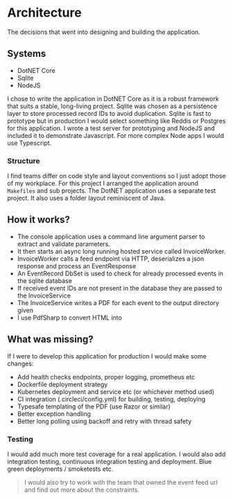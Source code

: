 # Architecture
The decisions that went into designing and building the application.

## Systems

- DotNET Core
- Sqlite
- NodeJS 

I chose to write the application in DotNET Core as it is a robust framework that suits a stable, long-living project. Sqlite was chosen as a persistence layer to store processed record IDs to avoid duplication. Sqlite is fast to prototype but in production I would select something like Reddis or Postgres for this application. I wrote a test server for prototyping and NodeJS and included it to demonstrate Javascript. For more complex Node apps I would use Typescript. 

### Structure
I find teams differ on code style and layout conventions so I just adopt those of my workplace. For this project I arranged the application around `Makefiles` and sub projects. The DotNET application uses a separate test project. It also uses a folder layout reminiscent of Java.

## How it works?
- The console application uses a command line argument parser to extract and validate parameters. 
- It then starts an async long running hosted service called InvoiceWorker.
- InvoiceWorker calls a feed endpoint via HTTP, deserializes a json response and process an EventResponse
- An EventRecord DbSet is used to check for already processed events in the sqlite database
- If received event IDs are not present in the database they are passed to the InvoiceService
- The InvoiceService writes a PDF for each event to the output directory given
- I use PdfSharp to convert HTML into 

## What was missing?
If I were to develop this application for production I would make some changes:
- Add health checks endpoints, proper logging, prometheus etc
- Dockerfile deployment strategy
- Kubernetes deployment and service etc (or whichever method used)
- CI integration (.circleci/config.yml) for building, testing, deploying
- Typesafe templating of the PDF (use Razor or similar)
- Better exception handling 
- Better long polling using backoff and retry with thread safety

### Testing
I would add much more test coverage for a real application. I would also add integration testing, continuous integration testing and deployment. Blue green deployments / smoketests etc.


> I would also try to work with the team that owned the event feed url and find out more about the constraints. 
